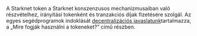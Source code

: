 A Starknet token a Starknet konszenzusos mechanizmusaiban való részvételhez, irányítási tokenként és tranzakciós díjak fizetésére szolgál. Az egyes segédprogramok indoklását [decentralizációs javaslatunk](https://medium.com/@starkware/part-2-a-decentralization-and-governance-proposal-for-starknet-23e335645778)tartalmazza, a „Mire fogják használni a tokeneket?” című részben.
